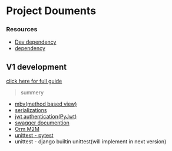 # Project Douments

### Resources

-   [Dev dependency](./requirements/dev.txt)
-   [dependency](./requirements/v1.txt)

## V1 development

[click here for full guide](./tools/docs/v1.md)

> summery

-   [mbv(method based view)](./tools/docs/v1.md#v1step-1mbv)
-   [serializations](./tools/docs/v1.md#v1step-2serialization)
-   [jwt authentication(PyJwt)](./tools/docs/v1.md#v1step-3authentication)
-   [swagger documention](./tools/docs/v1.md#v1step-4swagger)
-   [Orm M2M](./tools/docs/v1.md#v1step-5m2m)
-   [unittest - pytest](./tools/docs/v1.md#v1step-6apytest)
-   unittest - django builtin unittest(will implement in next version)
